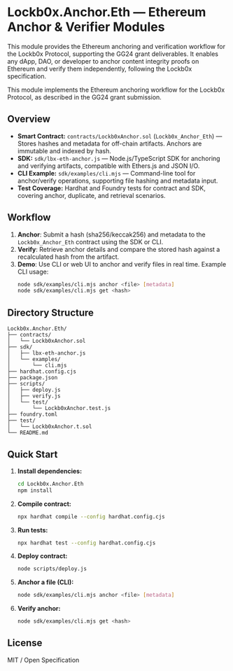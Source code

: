 # Lockb0x.Anchor.Eth — Ethereum Anchor & Verifier Modules

This module provides the Ethereum anchoring and verification workflow for the Lockb0x Protocol, supporting the GG24 grant deliverables. It enables any dApp, DAO, or developer to anchor content integrity proofs on Ethereum and verify them independently, following the Lockb0x specification.

This module implements the Ethereum anchoring workflow for the Lockb0x Protocol, as described in the GG24 grant submission.

## Overview

- **Smart Contract:** `contracts/Lockb0xAnchor.sol` (`Lockb0x_Anchor_Eth`) — Stores hashes and metadata for off-chain artifacts. Anchors are immutable and indexed by hash.
- **SDK:** `sdk/lbx-eth-anchor.js` — Node.js/TypeScript SDK for anchoring and verifying artifacts, compatible with Ethers.js and JSON I/O.
- **CLI Example:** `sdk/examples/cli.mjs` — Command-line tool for anchor/verify operations, supporting file hashing and metadata input.
- **Test Coverage:** Hardhat and Foundry tests for contract and SDK, covering anchor, duplicate, and retrieval scenarios.

## Workflow

1. **Anchor**: Submit a hash (sha256/keccak256) and metadata to the `Lockb0x_Anchor_Eth` contract using the SDK or CLI.
2. **Verify**: Retrieve anchor details and compare the stored hash against a recalculated hash from the artifact.
3. **Demo**: Use CLI or web UI to anchor and verify files in real time. Example CLI usage:
   ```sh
   node sdk/examples/cli.mjs anchor <file> [metadata]
   node sdk/examples/cli.mjs get <hash>
   ```

## Directory Structure

```
Lockb0x.Anchor.Eth/
├── contracts/
│   └── Lockb0xAnchor.sol
├── sdk/
│   ├── lbx-eth-anchor.js
│   └── examples/
│       └── cli.mjs
├── hardhat.config.cjs
├── package.json
├── scripts/
│   ├── deploy.js
│   ├── verify.js
│   └── test/
│       └── Lockb0xAnchor.test.js
├── foundry.toml
├── test/
│   └── Lockb0xAnchor.t.sol
└── README.md
```

## Quick Start

1. **Install dependencies:**
   ```sh
   cd Lockb0x.Anchor.Eth
   npm install
   ```
2. **Compile contract:**
   ```sh
   npx hardhat compile --config hardhat.config.cjs
   ```
3. **Run tests:**
   ```sh
   npx hardhat test --config hardhat.config.cjs
   ```
4. **Deploy contract:**
   ```sh
   node scripts/deploy.js
   ```
5. **Anchor a file (CLI):**
   ```sh
   node sdk/examples/cli.mjs anchor <file> [metadata]
   ```
6. **Verify anchor:**
   ```sh
   node sdk/examples/cli.mjs get <hash>
   ```

## License

MIT / Open Specification
